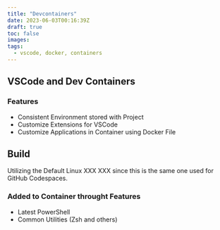 ```yaml
---
title: "Devcontainers"
date: 2023-06-03T00:16:39Z
draft: true
toc: false
images:
tags:
  - vscode, docker, containers
---
```


## VSCode and Dev Containers

### **Features**

- Consistent Environment stored with Project
- Customize Extensions for VSCode
- Customize Applications in Container using Docker File

## Build

Utilizing the Default Linux XXX XXX since this is the same one used for GitHub Codespaces.

### Added to Container throught Features

- Latest PowerShell
- Common Utilities (Zsh and others)
